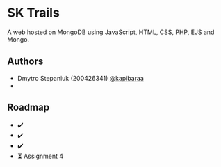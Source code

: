 
# SK Trails

A web hosted on MongoDB using JavaScript, HTML, CSS, PHP, EJS and Mongo.


## Authors

- Dmytro Stepaniuk (200426341) [@kapibaraa](https://www.github.com/kapibaraa)
- 


## Roadmap

- ✔️ 
- ✔️ 
- ✔️ 
- ⏳ Assignment 4
